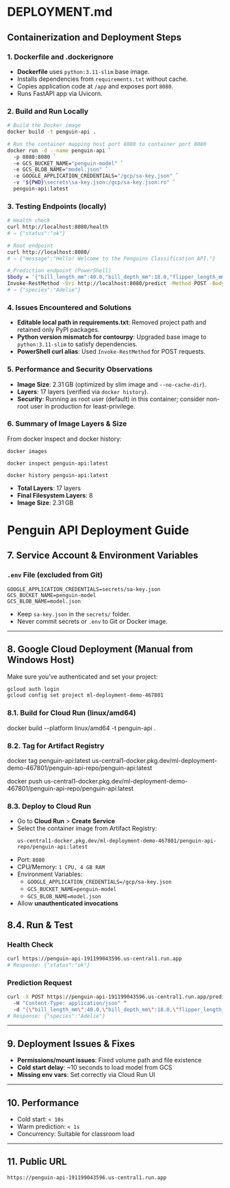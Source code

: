 # DEPLOYMENT.md

## Containerization and Deployment Steps

### 1. Dockerfile and .dockerignore

* **Dockerfile** uses `python:3.11-slim` base image.
* Installs dependencies from `requirements.txt` without cache.
* Copies application code at `/app` and exposes port `8080`.
* Runs FastAPI app via Uvicorn.

### 2. Build and Run Locally

```bash
# Build the Docker image
docker build -t penguin-api .

# Run the container mapping host port 8080 to container port 8080
docker run -d --name penguin-api `
  -p 8080:8080 `
  -e GCS_BUCKET_NAME="penguin-model" `
  -e GCS_BLOB_NAME="model.json" `
  -e GOOGLE_APPLICATION_CREDENTIALS="/gcp/sa-key.json" `
  -v "${PWD}\secrets\sa-key.json:/gcp/sa-key.json:ro" `
  penguin-api:latest

```

### 3. Testing Endpoints (locally)

```bash
# Health check
curl http://localhost:8080/health
# ⇒ {"status":"ok"}

# Root endpoint
curl http://localhost:8080/
# ⇒ {"message":"Hello! Welcome to the Penguins Classification API."}

# Prediction endpoint (PowerShell)
$body = '{"bill_length_mm":40.0,"bill_depth_mm":18.0,"flipper_length_mm":195,"body_mass_g":4000,"year":2008,"sex":"male","island":"Biscoe"}'
Invoke-RestMethod -Uri http://localhost:8080/predict -Method POST -Body $body -ContentType 'application/json'
# ⇒ {"species":"Adelie"}
```

### 4. Issues Encountered and Solutions

* **Editable local path in requirements.txt**: Removed project path and retained only PyPI packages.
* **Python version mismatch for contourpy**: Upgraded base image to `python:3.11-slim` to satisfy dependencies.
* **PowerShell curl alias**: Used `Invoke-RestMethod` for POST requests.

### 5. Performance and Security Observations

* **Image Size**: 2.31 GB (optimized by slim image and `--no-cache-dir`).
* **Layers**: 17 layers (verified via `docker history`).
* **Security**: Running as root user (default) in this container; consider non-root user in production for least-privilege.

### 6. Summary of Image Layers & Size

From docker inspect and docker history:

```
docker images 

docker inspect penguin-api:latest   

docker history penguin-api:latest 

```

* **Total Layers**: 17 layers
* **Final Filesystem Layers**: 8
* **Image Size**: 2.31 GB

#  Penguin API Deployment Guide

## 7. Service Account & Environment Variables

### `.env` File (excluded from Git)
```env
GOOGLE_APPLICATION_CREDENTIALS=secrets/sa-key.json
GCS_BUCKET_NAME=penguin-model
GCS_BLOB_NAME=model.json
```

- Keep `sa-key.json` in the `secrets/` folder.
- Never commit secrets or `.env` to Git or Docker image.

---

## 8. Google Cloud Deployment (Manual from Windows Host)

Make sure you’ve authenticated and set your project:

```bash
gcloud auth login
gcloud config set project ml-deployment-demo-467801

```
### 8.1. Build for Cloud Run (linux/amd64)
docker build --platform linux/amd64 -t penguin-api .

### 8.2. Tag for Artifact Registry
docker tag penguin-api:latest us-central1-docker.pkg.dev/ml-deployment-demo-467801/penguin-api-repo/penguin-api:latest

docker push us-central1-docker.pkg.dev/ml-deployment-demo-467801/penguin-api-repo/penguin-api:latest


### 8.3. Deploy to Cloud Run

- Go to **Cloud Run** > **Create Service**
- Select the container image from Artifact Registry:
  ```
  us-central1-docker.pkg.dev/ml-deployment-demo-467801/penguin-api-repo/penguin-api:latest
  ```
- Port: `8080`
- CPU/Memory: `1 CPU, 4 GB RAM`
- Environment Variables:
  - `GOOGLE_APPLICATION_CREDENTIALS=/gcp/sa-key.json`
  - `GCS_BUCKET_NAME=penguin-model`
  - `GCS_BLOB_NAME=model.json`
- Allow **unauthenticated invocations**


## 8.4. Run & Test

### Health Check
```bash
curl https://penguin-api-191199043596.us-central1.run.app
# Response: {"status":"ok"}
```

### Prediction Request
```bash
curl -X POST https://penguin-api-191199043596.us-central1.run.app/predict ^
  -H "Content-Type: application/json" ^
  -d "{\"bill_length_mm\":40.0,\"bill_depth_mm\":18.0,\"flipper_length_mm\":195,\"body_mass_g\":4000,\"year\":2008,\"sex\":\"male\",\"island\":\"Biscoe\"}"
# Response: {"species":"Adelie"}
```

---

## 9. Deployment Issues & Fixes

-  **Permissions/mount issues**: Fixed volume path and file existence
-  **Cold start delay**: ~10 seconds to load model from GCS
-  **Missing env vars**: Set correctly via Cloud Run UI

---

## 10. Performance

- Cold start: `< 10s`
- Warm prediction: `< 1s`
- Concurrency: Suitable for classroom load

---

## 11. Public URL

```text
https://penguin-api-191199043596.us-central1.run.app
```
